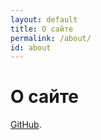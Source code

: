 ```yaml
---
layout: default
title: О сайте
permalink: /about/
id: about
---
```


О сайте
==================

[GitHub](https://github.com/jhekasoft).
